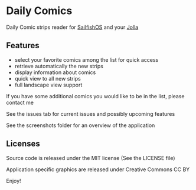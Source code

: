 Daily Comics
============

Daily Comic strips reader for [SailfishOS](https://sailfishos.org/) and your [Jolla](http://jolla.com/)

Features
--------

- select your favorite comics among the list for quick access
- retrieve automatically the new strips
- display information about comics
- quick view to all new strips
- full landscape view support

If you have some additional comics you would like to be in the list, please contact me

See the issues tab for current issues and possibly upcoming features

See the screenshots folder for an overview of the application

Licenses
--------

Source code is released under the MIT license (See the LICENSE file)

Application specific graphics are released under Creative Commons CC BY


Enjoy!
